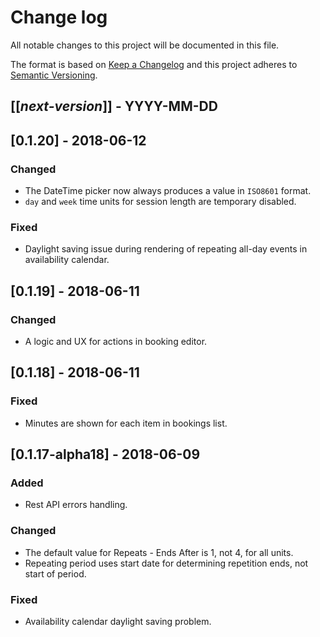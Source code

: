 # Change log
All notable changes to this project will be documented in this file.

The format is based on [Keep a Changelog](http://keepachangelog.com/)
and this project adheres to [Semantic Versioning](http://semver.org/).

## [[*next-version*]] - YYYY-MM-DD

## [0.1.20] - 2018-06-12
### Changed
- The DateTime picker now always produces a value in `ISO8601` format.
- `day` and `week` time units for session length are temporary disabled.

### Fixed
- Daylight saving issue during rendering of repeating all-day events in availability calendar.

## [0.1.19] - 2018-06-11
### Changed
- A logic and UX for actions in booking editor.

## [0.1.18] - 2018-06-11
### Fixed
- Minutes are shown for each item in bookings list.

## [0.1.17-alpha18] - 2018-06-09
### Added
- Rest API errors handling.

### Changed
- The default value for Repeats - Ends After is 1, not 4, for all units.
- Repeating period uses start date for determining repetition ends, not start of period.

### Fixed
- Availability calendar daylight saving problem.
